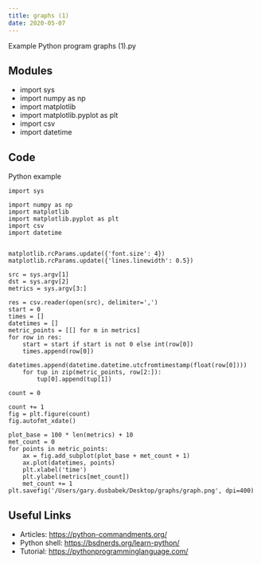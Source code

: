 ```yaml
---
title: graphs (1)
date: 2020-05-07
---
```

Example Python program graphs (1).py

## Modules

* import sys
* import numpy as np
* import matplotlib
* import matplotlib.pyplot as plt
* import csv
* import datetime

## Code

Python example

    import sys
    
    import numpy as np
    import matplotlib
    import matplotlib.pyplot as plt
    import csv
    import datetime
    
    
    matplotlib.rcParams.update({'font.size': 4})
    matplotlib.rcParams.update({'lines.linewidth': 0.5})
    
    src = sys.argv[1]
    dst = sys.argv[2]
    metrics = sys.argv[3:]
    
    res = csv.reader(open(src), delimiter=',')
    start = 0
    times = []
    datetimes = []
    metric_points = [[] for m in metrics]
    for row in res:
        start = start if start is not 0 else int(row[0])
        times.append(row[0])
        datetimes.append(datetime.datetime.utcfromtimestamp(float(row[0])))
        for tup in zip(metric_points, row[2:]):
            tup[0].append(tup[1])
    
    count = 0
    
    count += 1
    fig = plt.figure(count)
    fig.autofmt_xdate()
    
    plot_base = 100 * len(metrics) + 10
    met_count = 0
    for points in metric_points:
        ax = fig.add_subplot(plot_base + met_count + 1)
        ax.plot(datetimes, points)
        plt.xlabel('time')
        plt.ylabel(metrics[met_count])
        met_count += 1
    plt.savefig('/Users/gary.dusbabek/Desktop/graphs/graph.png', dpi=400)
        
        

## Useful Links

- Articles: https://python-commandments.org/
- Python shell: https://bsdnerds.org/learn-python/
- Tutorial: https://pythonprogramminglanguage.com/

